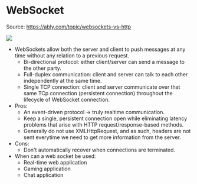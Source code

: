 # WebSocket

Source: <https://ably.com/topic/websockets-vs-http>

![](https://images.ctfassets.net/ee3ypdtck0rk/0mExYcxsnzccWxnktAKjc/e26578a6c46c48a02308a222440c6d69/websockets.png?w=891&h=866&q=50&fm=webp)

- WebSockets allow both the server and client to push messages at any time without any relation to a previous request.
  - Bi-directional protocol: either client/server can send a message to the other party.
  - Full-duplex communication: client and server can talk to each other independently at the same time.
  - Single TCP connection: client and server communicate over that same TCp connection (persistent connection) throughout the lifecycle of WebSocket connection.
- Pros:
  - An event-driven protocol -> truly realtime communication.
  - Keep a single, persistent connection open while eliminating latency problems that arise with HTTP request/response-based methods.
  - Generally do not use XMLHttpRequest, and as such, headers are not sent everytime we need to get more information from the server.
- Cons:
  - Don't automatically recover when connections are terminated.
- When can a web socket be used:
  - Real-time web application
  - Gaming application
  - Chat application
